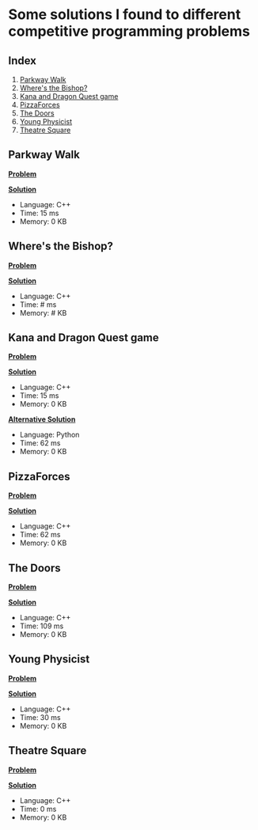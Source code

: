 # Some solutions I found to different competitive programming problems 


## Index
1. [Parkway Walk](#ref1) 
2. [Where's the Bishop?](#ref2)
3. [Kana and Dragon Quest game](#ref3)
4. [PizzaForces](#ref4)
5. [The Doors](#ref5)
6. [Young Physicist](#ref6)
7. [Theatre Square](#ref7)

<a name='ref1'/>

## Parkway Walk
[**Problem**](https://codeforces.com/problemset/problem/1697/A)

[**Solution**](1697A.cpp)
- Language: C++
- Time: 15 ms
- Memory: 0 KB

<a name='ref2'/>

## Where's the Bishop?
[**Problem**](https://codeforces.com/problemset/problem/1692/C)

[**Solution**](1692C.cpp)
- Language: C++
- Time: # ms
- Memory: # KB

<a name='ref3'/>

## Kana and Dragon Quest game
[**Problem**](https://codeforces.com/problemset/problem/1337/B)

[**Solution**](1337B.cpp)
- Language: C++
- Time: 15 ms
- Memory: 0 KB

[**Alternative Solution**](1337B.py)
- Language: Python
- Time: 62 ms
- Memory: 0 KB

<a name='ref4'/>

## PizzaForces
[**Problem**](https://codeforces.com/problemset/problem/1555/A)

[**Solution**](1555A.cpp)
- Language: C++
- Time: 62 ms
- Memory: 0 KB

<a name='ref5'/>

## The Doors
[**Problem**](https://codeforces.com/problemset/problem/1143/A)

[**Solution**](1143A.cpp)
- Language: C++
- Time: 109 ms
- Memory: 0 KB

<a name='ref6'/>

## Young Physicist
[**Problem**](https://codeforces.com/problemset/problem/69/A)

[**Solution**](69A.cpp)
- Language: C++
- Time: 30 ms
- Memory: 0 KB

<a name='ref7'/>

## Theatre Square
[**Problem**](https://codeforces.com/problemset/problem/1/A)

[**Solution**](1A.cpp)
- Language: C++
- Time: 0 ms
- Memory: 0 KB
